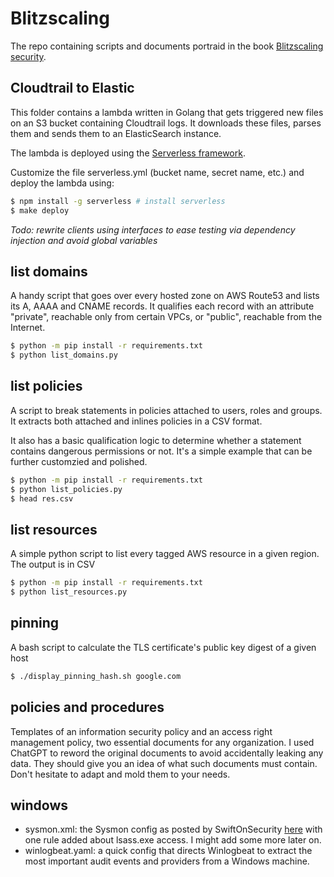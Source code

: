 # Blitzscaling
The repo containing scripts and documents portraid in the book [Blitzscaling security](https://www.amazon.com/dp/B0BMZFLHZR).

## Cloudtrail to Elastic

This folder contains a lambda written in Golang that gets triggered new files on an S3 bucket containing Cloudtrail logs. It downloads these files, parses them and sends them to an ElasticSearch instance.

The lambda is deployed using the [Serverless framework](https://www.serverless.com/framework/docs/providers/aws/guide/functions).

Customize the file serverless.yml (bucket name, secret name, etc.) and deploy the lambda using:

```bash
$ npm install -g serverless # install serverless
$ make deploy
```

*Todo: rewrite clients using interfaces to ease testing via dependency injection and avoid global variables*

## list domains
A handy script that goes over every hosted zone on AWS Route53 and lists its A, AAAA and CNAME records. It qualifies each record with an attribute "private", reachable only from certain VPCs, or "public", reachable from the Internet.
```bash
$ python -m pip install -r requirements.txt
$ python list_domains.py
```

## list policies
A script to break statements in policies attached to users, roles and groups. It extracts both attached and inlines policies in a CSV format.

It also has a basic qualification logic to determine whether a statement contains dangerous permissions or not. It's a simple example that can be further customzied and polished.
```bash
$ python -m pip install -r requirements.txt
$ python list_policies.py
$ head res.csv
```

## list resources
A simple python script to list every tagged AWS resource in a given region. The output is in CSV
```bash
$ python -m pip install -r requirements.txt
$ python list_resources.py
```

## pinning
A bash script to calculate the TLS certificate's public key digest of a given host
```bash
$ ./display_pinning_hash.sh google.com
```

## policies and procedures
Templates of an information security policy and an access right management policy, two essential documents for any organization.
I used ChatGPT to reword the original documents to avoid accidentally leaking any data. They should give you an idea of what such documents must contain. Don't hesitate to adapt and mold them to your needs.

## windows
* sysmon.xml: the Sysmon config as posted by SwiftOnSecurity [here](https://github.com/SwiftOnSecurity/sysmon-config) with one rule added about lsass.exe access. I might add some more later on.
* winlogbeat.yaml: a quick config that directs Winlogbeat to extract the most important audit events and providers from a Windows machine.